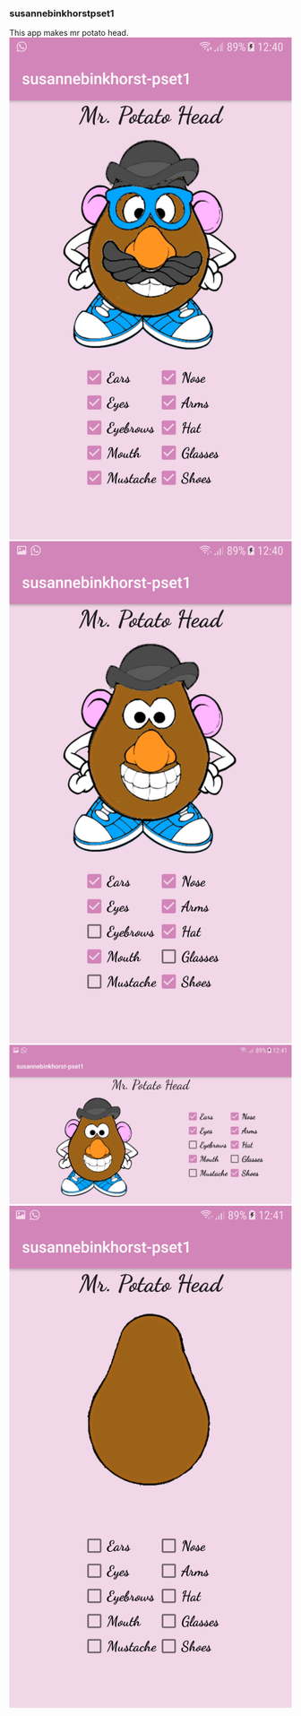 ### susannebinkhorstpset1


This app makes mr potato head.
![alt text](doc/Screenshot_20171102-124027.png)
![alt text](doc/Screenshot_20171102-124052.png)
![alt text](doc/Screenshot_20171102-124114.png)
![alt text](doc/Screenshot_20171102-124124.png)

